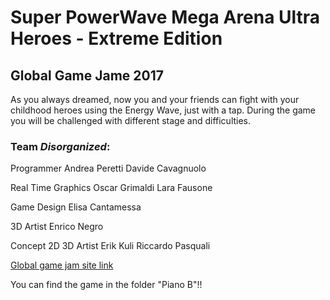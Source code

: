# Super PowerWave Mega Arena Ultra Heroes - Extreme Edition

## Global Game Jame 2017
As you always dreamed, now you and your friends can fight with your childhood heroes using the Energy Wave, just with a tap. During the game you will be challenged with different stage and difficulties.
### Team *Disorganized*:

Programmer
Andrea Peretti 
Davide Cavagnuolo

Real Time Graphics
Oscar Grimaldi
Lara Fausone

Game Design
Elisa Cantamessa

3D Artist
Enrico Negro


Concept 2D 3D Artist
Erik Kuli
Riccardo Pasquali

[Global game jam site link](http://globalgamejam.org/2017/games/super-powerwave-mega-arena-ultra-heroes-extreme-edition)

You can find the game in the folder "Piano B"!!